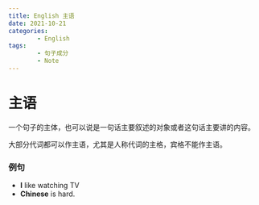 ```yaml
---
title: English 主语
date: 2021-10-21
categories:
        - English
tags:
        - 句子成分
        - Note
---
```


# 主语

一个句子的主体，也可以说是一句话主要叙述的对象或者这句话主要讲的内容。

大部分代词都可以作主语，尤其是人称代词的主格，宾格不能作主语。

### 例句

- **I** like watching TV
- **Chinese** is hard.
